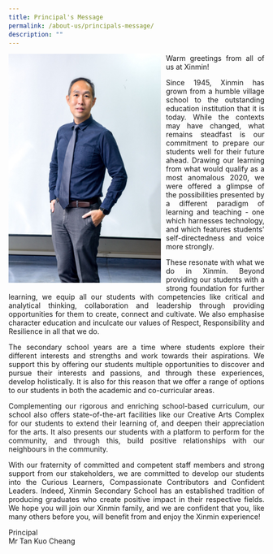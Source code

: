 ```yaml
---
title: Principal's Message
permalink: /about-us/principals-message/
description: ""
---
```

<p style="float:left; margin: 0 10px 0px 0">
<img src="/images/Principals%20Message%20Page.jpeg" alt="Principal" style="width:300px" /></p>
<p style="text-align:justify">
Warm greetings from all of us at Xinmin!</p>
<p style="text-align:justify">
Since 1945, Xinmin has grown from a humble village school to the outstanding education institution that it is today. While the contexts may have changed, what remains steadfast is our commitment to prepare our students well for their future ahead. Drawing our learning from what would qualify as a most anomalous 2020, we were offered a glimpse of the possibilities presented by a different paradigm of learning and teaching - one which harnesses technology, and which features students' self-directedness and voice more strongly.</p>
<p style="text-align:justify">
These resonate with what we do in Xinmin. Beyond providing our students with a strong foundation for further learning, we equip all our students with competencies like critical and analytical thinking, collaboration and leadership through providing opportunities for them to create, connect and cultivate. We also emphasise character education and inculcate our values of Respect, Responsibility and Resilience in all that we do.</p>
<p style="text-align:justify">
The secondary school years are a time where students explore their different interests and strengths and work towards their aspirations. We support this by offering our students multiple opportunities to discover and pursue their interests and passions, and through these experiences, develop holistically. It is also for this reason that we offer a range of options to our students in both the academic and co-curricular areas.</p>
<p style="text-align:justify">
Complementing our rigorous and enriching school-based curriculum, our school also offers state-of-the-art facilities like our Creative Arts Complex for our students to extend their learning of, and deepen their appreciation for the arts. It also presents our students with a platform to perform for the community, and through this, build positive relationships with our neighbours in the community.</p>
<p style="text-align:justify">
With our fraternity of committed and competent staff members and strong support from our stakeholders, we are committed to develop our students into the Curious Learners, Compassionate Contributors and Confident Leaders. Indeed, Xinmin Secondary School has an established tradition of producing graduates who create positive impact in their respective fields. We hope you will join our Xinmin family, and we are confident that you, like many others before you, will benefit from and enjoy the Xinmin experience!</p>

Principal <br>
Mr Tan Kuo Cheang